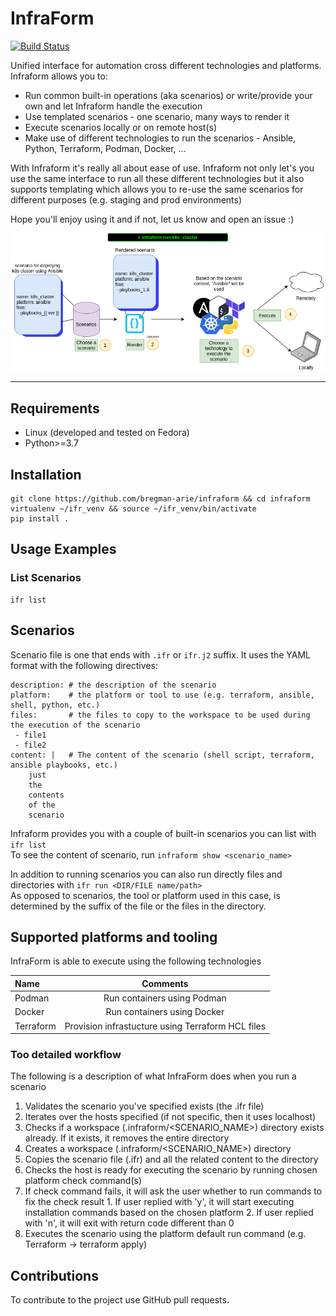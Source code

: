 # InfraForm

[![Build Status](https://travis-ci.org/bregman-arie/infraform.svg?branch=master)](https://travis-ci.org/bregman-arie/infraform)

Unified interface for automation cross different technologies and platforms. Infraform allows you to:

* Run common built-in operations (aka scenarios) or write/provide your own and let Infraform handle the execution
* Use templated scenarios - one scenario, many ways to render it
* Execute scenarios locally or on remote host(s)
* Make use of different technologies to run the scenarios - Ansible, Python, Terraform, Podman, Docker, ...

With Infraform it's really all about ease of use. Infraform not only let's you use the same interface to run all these different technologies but it also supports templating which allows you to re-use the same scenarios for different purposes (e.g. staging and prod environments)

Hope you'll enjoy using it and if not, let us know and open an issue :)

<div align="center"><img src="./images/infraform.png"></div><hr/>

## Requirements

* Linux (developed and tested on Fedora)
* Python>=3.7

## Installation

    git clone https://github.com/bregman-arie/infraform && cd infraform
    virtualenv ~/ifr_venv && source ~/ifr_venv/bin/activate
    pip install .

## Usage Examples

### List Scenarios

    ifr list

## Scenarios

Scenario file is one that ends with `.ifr` or `ifr.j2` suffix. It uses the YAML format with the following directives:

```
description: # the description of the scenario
platform:    # the platform or tool to use (e.g. terraform, ansible, shell, python, etc.)
files:       # the files to copy to the workspace to be used during the execution of the scenario
 - file1
 - file2
content: |   # The content of the scenario (shell script, terraform, ansible playbooks, etc.)
    just
    the
    contents
    of the
    scenario
```

Infraform provides you with a couple of built-in scenarios you can list with `ifr list`<br>
To see the content of scenario, run `infraform show <scenario_name>`

In addition to running scenarios you can also run directly files and directories with `ifr run <DIR/FILE name/path>`<br>
As opposed to scenarios, the tool or platform used in this case, is determined by the suffix of the file or the files in the directory.

## Supported platforms and tooling

InfraForm is able to execute using the following technologies

Name | Comments 
:------ |:------:
Podman | Run containers using Podman
Docker | Run containers using Docker
Terraform | Provision infrastucture using Terraform HCL files

### Too detailed workflow

The following is a description of what InfraForm does when you run a scenario

1. Validates the scenario you've specified exists (the .ifr file)
2. Iterates over the hosts specified (if not specific, then it uses localhost)
2. Checks if a workspace (.infraform/<SCENARIO_NAME>) directory exists already. If it exists, it removes the entire directory
3. Creates a workspace (.infraform/<SCENARIO_NAME>) directory
4. Copies the scenario file (.ifr) and all the related content to the directory
5. Checks the host is ready for executing the scenario by running chosen platform check command(s)
  1. If check command fails, it will ask the user whether to run commands to fix the check result
    1. If user replied with 'y', it will start executing installation commands based on the chosen platform
    2. If user replied with 'n', it will exit with return code different than 0
6. Executes the scenario using the platform default run command (e.g. Terraform -> terraform apply)

## Contributions

To contribute to the project use GitHub pull requests.
